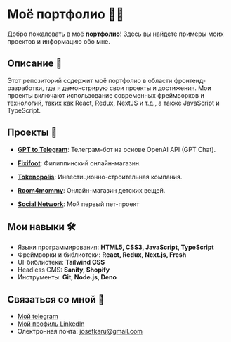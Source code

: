 # Моё портфолио 👨‍💻

Добро пожаловать в моё [**портфолио**](https://alyakin.art)! Здесь вы найдете примеры моих проектов и информацию обо мне.

## Описание 📄

Этот репозиторий содержит моё портфолио в области фронтенд-разработки, где я демонстрирую свои проекты и достижения.
Мои проекты включают использование современных фреймворков и технологий, таких как React, Redux, NextJS и т.д., а также JavaScript и TypeScript.

## Проекты 🚀
- [**GPT to Telegram**](https://alyakin.art/project/gpt-telegram-bot): Телеграм-бот на основе OpenAI API (GPT Chat). 

- [**Fixifoot**](https://fixifoot.com): Филиппинский онлайн-магазин. 

- [**Tokenopolis**](https://profile.tokenopolis.biz/): Инвестиционно-строительная компания.

- [**Room4mommy**](https://room4mommy.vercel.app/): Онлайн-магазин детских вещей.

- [**Social Network**](https://alyakin.art/project/social-network-facepalm): Мой первый пет-проект

## Мои навыки 🛠️

- Языки программирования: **HTML5, CSS3, JavaScript, TypeScript**
- Фреймворки и библиотеки: **React, Redux, Next.js, Fresh**
- UI-библиотеки: **Tailwind CSS**
- Headless CMS: **Sanity, Shopify**
- Инструменты: **Git, Node.js, Deno**

## Связаться со мной 📧

- [Мой telegram](https://t.me/josefKru)
- [Мой профиль LinkedIn](https://www.linkedin.com/in/ivan-alyakin-976842243/)
- Электронная почта: josefkaru@gmail.com
